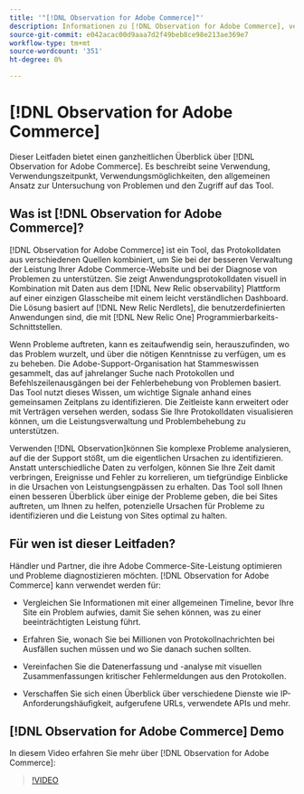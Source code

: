 ```yaml
---
title: '"[!DNL Observation for Adobe Commerce]"'
description: Informationen zu [!DNL Observation for Adobe Commerce], verwendet, wann und wie der Zugriff erfolgt.
source-git-commit: e042acac00d9aaa7d2f49beb8ce98e213ae369e7
workflow-type: tm+mt
source-wordcount: '351'
ht-degree: 0%

---
```


# [!DNL Observation for Adobe Commerce]

Dieser Leitfaden bietet einen ganzheitlichen Überblick über [!DNL Observation for Adobe Commerce]. Es beschreibt seine Verwendung, Verwendungszeitpunkt, Verwendungsmöglichkeiten, den allgemeinen Ansatz zur Untersuchung von Problemen und den Zugriff auf das Tool.

## Was ist [!DNL Observation for Adobe Commerce]?

[!DNL Observation for Adobe Commerce] ist ein Tool, das Protokolldaten aus verschiedenen Quellen kombiniert, um Sie bei der besseren Verwaltung der Leistung Ihrer Adobe Commerce-Website und bei der Diagnose von Problemen zu unterstützen. Sie zeigt Anwendungsprotokolldaten visuell in Kombination mit Daten aus dem [!DNL New Relic observability] Plattform auf einer einzigen Glasscheibe mit einem leicht verständlichen Dashboard. Die Lösung basiert auf [!DNL New Relic Nerdlets], die benutzerdefinierten Anwendungen sind, die mit [!DNL New Relic One] Programmierbarkeits-Schnittstellen.

Wenn Probleme auftreten, kann es zeitaufwendig sein, herauszufinden, wo das Problem wurzelt, und über die nötigen Kenntnisse zu verfügen, um es zu beheben. Die Adobe-Support-Organisation hat Stammeswissen gesammelt, das auf jahrelanger Suche nach Protokollen und Befehlszeilenausgängen bei der Fehlerbehebung von Problemen basiert. Das Tool nutzt dieses Wissen, um wichtige Signale anhand eines gemeinsamen Zeitplans zu identifizieren. Die Zeitleiste kann erweitert oder mit Verträgen versehen werden, sodass Sie Ihre Protokolldaten visualisieren können, um die Leistungsverwaltung und Problembehebung zu unterstützen.

Verwenden [!DNL Observation]können Sie komplexe Probleme analysieren, auf die der Support stößt, um die eigentlichen Ursachen zu identifizieren. Anstatt unterschiedliche Daten zu verfolgen, können Sie Ihre Zeit damit verbringen, Ereignisse und Fehler zu korrelieren, um tiefgründige Einblicke in die Ursachen von Leistungsengpässen zu erhalten. Das Tool soll Ihnen einen besseren Überblick über einige der Probleme geben, die bei Sites auftreten, um Ihnen zu helfen, potenzielle Ursachen für Probleme zu identifizieren und die Leistung von Sites optimal zu halten.

## Für wen ist dieser Leitfaden?

Händler und Partner, die ihre Adobe Commerce-Site-Leistung optimieren und Probleme diagnostizieren möchten. [!DNL Observation for Adobe Commerce] kann verwendet werden für:

* Vergleichen Sie Informationen mit einer allgemeinen Timeline, bevor Ihre Site ein Problem aufwies, damit Sie sehen können, was zu einer beeinträchtigten Leistung führt.

* Erfahren Sie, wonach Sie bei Millionen von Protokollnachrichten bei Ausfällen suchen müssen und wo Sie danach suchen sollten.

* Vereinfachen Sie die Datenerfassung und -analyse mit visuellen Zusammenfassungen kritischer Fehlermeldungen aus den Protokollen.

* Verschaffen Sie sich einen Überblick über verschiedene Dienste wie IP-Anforderungshäufigkeit, aufgerufene URLs, verwendete APIs und mehr.

## [!DNL Observation for Adobe Commerce] Demo

In diesem Video erfahren Sie mehr über [!DNL Observation for Adobe Commerce]:

>[!VIDEO](https://video.tv.adobe.com/v/344444?quality=12)
